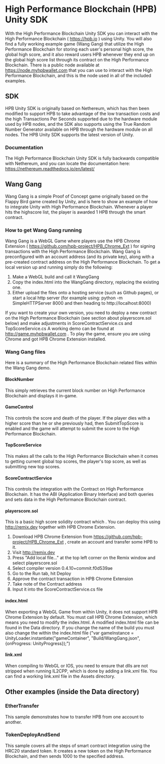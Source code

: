 # High Performance Blockchain (HPB) Unity SDK

With the High Performance Blockchain Unity SDK you can interact with the High Performance Blockchain ( https://hpb.io ) using Unity.
You will also find a fully working example game (Wang Gang) that utilize the High Performance Blockchain for storing each user's personal high score, the global high score, and it also reward users HPB whenever they end up on the global high score list through its contract on the High Performance Blockchain.
There is a public node available at https://node.myhpbwallet.com that you can use to interact with the High Performance Blockchain, and this is the node used in all of the included examples.

## SDK
HPB Unity SDK is originally based on Nethereum, which has then been modified to support HPB to take advantage of the low transaction costs and the high Transactions Per Seconds supported due to the hardware module used by HPB nodes, and the SDK also supports using the True Random Number Generator available on HPB through the hardware module on all nodes.
The HPB Unity SDK supports the latest version of Unity.

### Documentation
The High Performance Blockchain Unity SDK is fully backwards compatible with Nethereum, and you can locate the documentation here: https://nethereum.readthedocs.io/en/latest/


## Wang Gang
Wang Gang is a simple Proof of Concept game originally based on the Flappy Bird game created by Unity, and is here to show an example of how to integrate Unity with High Performance Blockchain. Whenever a player hits the highscore list, the player is awarded 1 HPB through the smart contract.

### How to get Wang Gang running
Wang Gang is a WebGL Game where players use the HPB Chrome Extension ( https://github.com/hpb-project/HPB_Chrome_Ext ) for signing transactions with the High Performance Blockchain.
Wang Gang is preconfigured with an account address (and its private key), along with a pre-created contract address on the High Performance Blockchain.
To get a local version up and running simply do the following:
1. Make a WebGL build and call it WangGang
2. Copy the index.html into the WangGang directory, replacing the existing one.
3. Either upload the files onto a hosting service (such as Github pages), or start a local http server (for example using: python -m SimpleHTTPServer 8000     and then heading to http://localhost:8000)

If you want to create your own version, you need to deploy a new contract on the High Performance Blockchain (see section about playerscore.sol below) and make adjustments in ScoreContractService.cs and TopScoreService.cs
A working demo can be found at http://game.myhpbwallet.com . To play the game, ensure you are using Chrome and got HPB Chrome Extension installed.


### Wang Gang files
Here is a summary of the High Performance Blockchain related files within the Wang Gang demo.

#### BlockNumber
This simply retrieves the current block number on High Performance Blockchain and displays it in-game.

#### GameControl
This controls the score and death of the player. If the player dies with a higher score than he or she previously had, then SubmitTopScore is enabled and the game will attempt to submit the score to the High Performance Blockchain.

#### TopScoreService
This makes all the calls to the High Performance Blockchain when it comes to getting current global top scores, the player's top score, as well as submitting new top scores.

#### ScoreContractService
This controls the integration with the Contract on High Performance Blockchain. It has the ABI (Application Binary Interface) and both queries and sets data in the High Performance Blockchain contract.

#### playerscore.sol
This is a basic high score solidity contract which .
You can deploy this using http://remix.dev together with HPB Chrome Extension.
1. Download HPB Chrome Extension from https://github.com/hpb-project/HPB_Chrome_Ext , create an account and transfer some HPB to it.
2. Visit http://remix.dev
3. Press "Add local file..." at the top left corner on the Remix window and select playerscore.sol
4. Select compiler version 0.4.10+commit.f0d539ae
5. Go to the Run tab, hit Deploy
6. Approve the contract transaction in HPB Chrome Extension
7. Take note of the Contract address
8. Input it into the ScoreContractService.cs file

#### index.html
When exporting a WebGL Game from within Unity, it does not support HPB Chrome Extension by default. You must call HPB Chrome Extension, which means you need to modify the index.html. A modified index.html file can be found in the Data directory. If you change the name of the build you must also change the within the index.html file ("var gameInstance = UnityLoader.instantiate("gameContainer", "Build/WangGang.json", {onProgress: UnityProgress});")

#### link.xml
When compiling to WebGL or IOS, you need to ensure that dlls are not stripped when running IL2CPP, which is done by adding a link.xml file. You can find a working link.xml file in the Assets directory.



## Other examples (inside the Data directory)

### EtherTransfer
This sample demonstrates how to transfer HPB from one account to another.

### TokenDeployAndSend
This sample covers all the steps of smart contract integration using the HRC20 standard token. It creates a new token on the High Performance Blockchain, and then sends 1000 to the specified address.
